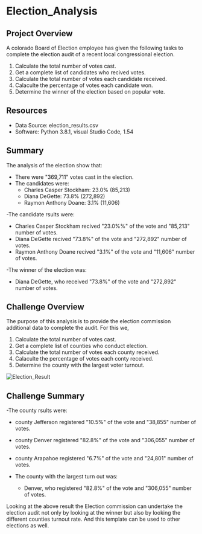 
# Election_Analysis

## Project Overview 

A colorado Board of Election employee has given the following tasks to complete the election audit of a recent local congressional election.

1. Calculate the total number of votes cast.
2. Get a complete list of candidates who recived votes.
3. Calculate the total number of votes each candidate received.
4. Calaculte the percentage of votes each candidate won.
5. Determine the winner of the election based on popular vote.

## Resources
- Data Source: election_results.csv
- Software: Python 3.8.1, visual Studio Code, 1.54

## Summary
The analysis of the election show that:
- There were "369,711" votes cast in the election.
- The candidates were:
  - Charles Casper Stockham: 23.0% (85,213)
  - Diana DeGette: 73.8% (272,892)
  - Raymon Anthony Doane: 3.1% (11,606)
      
-The candidate rsults were:
 - Charles Casper Stockham recived "23.0%%" of the vote and "85,213" number of votes.
 - Diana DeGette recived "73.8%" of the vote and "272,892" number of votes.
 - Raymon Anthony Doane recived "3.1%" of the vote and "11,606" number of votes.
        
 -The winner of the election was:
  - Diana DeGette, who received "73.8%" of the vote and "272,892" number of votes.
  
## Challenge Overview

The purpose of this analysis is to provide the election commission additional data to complete the audit. 
For this we, 
1. Calculate the total number of votes cast.
2. Get a complete list of counties who conduct election.
3. Calculate the total number of votes each county received.
4. Calaculte the percentage of votes each conty received.
5. Determine the county with the largest voter turnout.

![Election_Result](https://user-images.githubusercontent.com/78656720/110666374-499cf500-8197-11eb-88be-3a098a069332.png)

## Challenge Summary

-The county rsults were:
 - county Jefferson registered "10.5%" of the vote and "38,855" number of votes.
 - county Denver registered "82.8%" of the vote and "306,055" number of votes.
 - county Arapahoe registered "6.7%" of the vote and "24,801" number of votes.
 
 - The county with the largest turn out was:
   - Denver, who registered "82.8%" of the vote and "306,055" number of votes.
  
Looking at the above result the Election commission can undertake the election audit not only by looking at the winner but also by looking the different counties turnout rate. And this template can be used to other elections as well.


